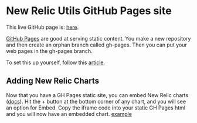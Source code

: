 # New Relic Utils GitHub Pages site

This live GitHub page is: [here](http://kenahrens.github.io/nr-utils/index.html).

[GitHub Pages](https://pages.github.com/) are good at serving static content. You make a new repository and then create an orphan branch called gh-pages. Then you can put your web pages in the gh-pages branch.

To set this up yourself, follow this [article](https://help.github.com/articles/creating-project-pages-manually/).

## Adding New Relic Charts

Now that you have a GH Pages static site, you can embed New Relic charts ([docs](https://docs.newrelic.com/docs/data-analysis/user-interface-functions/share-your-data/embed-creating-iframes-charts)). Hit the + button at the bottom corner of any chart, and you will see an option for Embed. Copy the iframe code into your static GH Pages html and you will now have an embedded chart. [example](http://kenahrens.github.io/nr-utils/embed.html)
